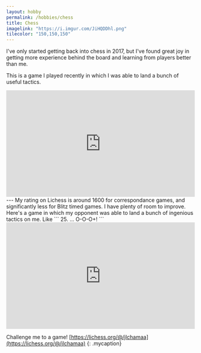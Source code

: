 ```yaml
---
layout: hobby
permalink: /hobbies/chess
title: Chess
imagelink: "https://i.imgur.com/JiHQDDhl.png"
tilecolor: "150,150,150"
---
```

I've only started getting back into chess in 2017, but I've found great joy in getting more experience behind the board and learning from players better than me.

This is a game I played recently in which I was able to land a bunch of useful tactics.
<div style="position: relative; width: 100%; height=0px; padding-bottom:56.25%;">
<iframe frameborder="0" style="position: absolute; left:0; top:0; width: 100%; height: 100%;"
    src="https://lichess.org/embed/Sjyv6va6?theme=auto&bg=auto"
    ></iframe>
</div>
---
My rating on Lichess is around 1600 for correspondance games, and significantly less for Blitz timed games. I have plenty of room to improve. Here's a game in which my opponent was able to land a bunch of ingenious tactics on me.  Like
```
25. ... O-O-O+!
```
<div style="position: relative; width: 100%; height=0px; padding-bottom:56.25%;">
<iframe frameborder="0" style="position: absolute; left:0; top:0; width: 100%; height: 100%;"
    src="https://lichess.org/embed/Q00U7vdd?theme=auto&bg=auto"
    ></iframe>
</div>

Challenge me to a game! [https://lichess.org/@/jlchamaa](https://lichess.org/@/jlchamaa)
{: .mycaption}

